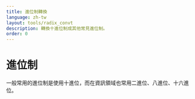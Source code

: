 ```yaml
---
title: 進位制轉換
language: zh-tw
layout: tools/radix_convt
description: 轉換十進位制成其他常見進位制。
order: 0
---
```


# 進位制

一般常用的進位制是使用十進位，而在資訊領域也常用二進位、八進位、十六進位。
